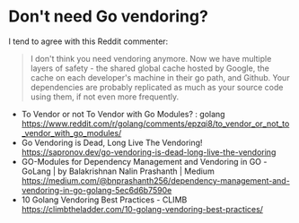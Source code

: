 # Don't need Go vendoring?

I tend to agree with this Reddit commenter:

> I don't think you need vendoring anymore. Now we have multiple layers of safety - the shared global cache hosted by Google, the cache on each developer's machine in their go path, and Github. Your dependencies are probably replicated as much as your source code using them, if not even more frequently.

* To Vendor or not To Vendor with Go Modules? : golang  
  <https://www.reddit.com/r/golang/comments/epzqi8/to_vendor_or_not_to_vendor_with_go_modules/>
* Go Vendoring is Dead, Long Live The Vendoring!  
  <https://sapronov.dev/go-vendoring-is-dead-long-live-the-vendoring>
* GO-Modules for Dependency Management and Vendoring in GO -GoLang \| by Balakrishnan Nalin Prashanth \| Medium  
  <https://medium.com/@bnprashanth256/dependency-management-and-vendoring-in-go-golang-5ec6d6b7590e>
* 10 Golang Vendoring Best Practices - CLIMB  
  <https://climbtheladder.com/10-golang-vendoring-best-practices/>
